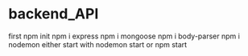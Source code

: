 # backend_API


first 
npm init
npm i express
npm i mongoose
npm i body-parser
npm i nodemon 
either start with nodemon start or npm start 
